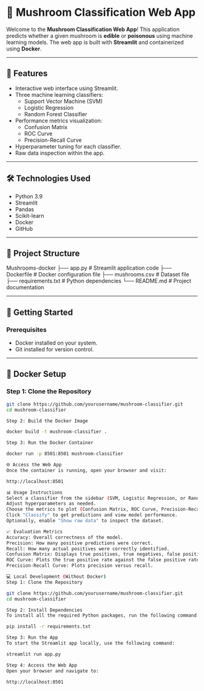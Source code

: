 # 🍄 Mushroom Classification Web App

Welcome to the **Mushroom Classification Web App**! This application predicts whether a given mushroom is **edible** or **poisonous** using machine learning models. The web app is built with **Streamlit** and containerized using **Docker**.

---

## 🌟 Features

- Interactive web interface using Streamlit.
- Three machine learning classifiers:
  - Support Vector Machine (SVM)
  - Logistic Regression
  - Random Forest Classifier
- Performance metrics visualization:
  - Confusion Matrix
  - ROC Curve
  - Precision-Recall Curve
- Hyperparameter tuning for each classifier.
- Raw data inspection within the app.

---

## 🛠️ Technologies Used

- Python 3.9
- Streamlit
- Pandas
- Scikit-learn
- Docker
- GitHub

---

## 📂 Project Structure

Mushrooms-docker 
     ├── app.py # Streamlit application code 
     ├── Dockerfile # Docker configuration file
     ├── mushrooms.csv # Dataset file
     ├── requirements.txt # Python dependencies
     └── README.md # Project documentation


---

## 🚀 Getting Started

### Prerequisites

- Docker installed on your system.
- Git installed for version control.

---

## 🐳 Docker Setup

### Step 1: Clone the Repository

```bash
git clone https://github.com/yourusername/mushroom-classifier.git
cd mushroom-classifier

Step 2: Build the Docker Image

docker build -t mushroom-classifier .

Step 3: Run the Docker Container

docker run -p 8501:8501 mushroom-classifier

🌐 Access the Web App
Once the container is running, open your browser and visit:

http://localhost:8501

📊 Usage Instructions
Select a classifier from the sidebar (SVM, Logistic Regression, or Random Forest).
Adjust hyperparameters as needed.
Choose the metrics to plot (Confusion Matrix, ROC Curve, Precision-Recall Curve).
Click "Classify" to get predictions and view model performance.
Optionally, enable "Show raw data" to inspect the dataset.

📈 Evaluation Metrics
Accuracy: Overall correctness of the model.
Precision: How many positive predictions were correct.
Recall: How many actual positives were correctly identified.
Confusion Matrix: Displays true positives, true negatives, false positives, and false negatives.
ROC Curve: Plots the true positive rate against the false positive rate.
Precision-Recall Curve: Plots precision versus recall.

💻 Local Development (Without Docker)
Step 1: Clone the Repository

git clone https://github.com/yourusername/mushroom-classifier.git
cd mushroom-classifier

Step 2: Install Dependencies
To install all the required Python packages, run the following command:

pip install -r requirements.txt

Step 3: Run the App
To start the Streamlit app locally, use the following command:

streamlit run app.py

Step 4: Access the Web App
Open your browser and navigate to:

http://localhost:8501
